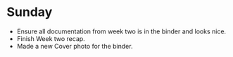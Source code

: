 # Sunday
 - Ensure all documentation from week two is in the binder and looks nice.
 - Finish Week two recap.
 - Made a new Cover photo for the binder.

